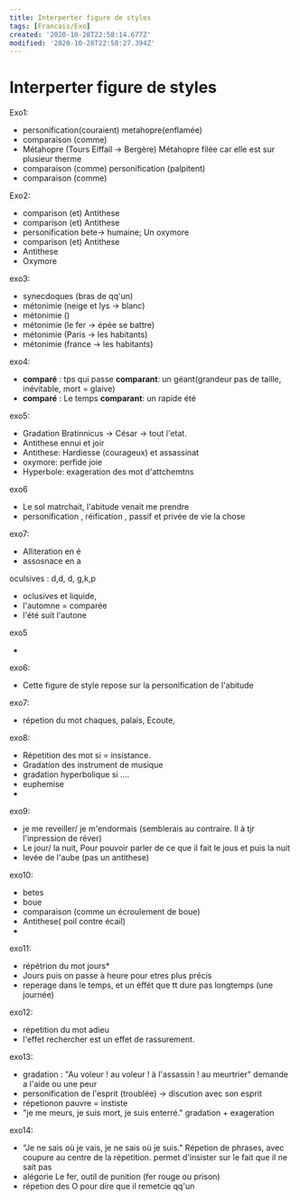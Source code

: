 ```yaml
---
title: Interperter figure de styles
tags: [Francais/Exo]
created: '2020-10-28T22:58:14.677Z'
modified: '2020-10-28T22:58:27.394Z'
---
```


# Interperter figure de styles

Exo1:

- personification(couraient)  metahopre(enflamée)
- comparaison (comme)
- Métahopre (Tours Eiffail → Bergère) Métahopre filée car elle est sur plusieur therme
- comparaison (comme) personification (palpitent)
- comparaison (comme)

Exo2:

- comparison (et) Antithese
- comparison (et) Antithese
- personification bete→ humaine; Un oxymore
- comparison (et)  Antithese
- Antithese
- Oxymore

exo3:

- synecdoques (bras de qq'un)
- métonimie (neige et lys → blanc)
- métonimie ()
- métonimie (le fer → épée se battre)
- métonimie (Paris → les habitants)
- métonimie (france → les habitants)

exo4:

- **comparé** : tps qui passe **comparant**: un géant(grandeur pas de taille, inévitable, mort = glaive)
- **comparé** : Le temps **comparant**: un rapide été

exo5:

- Gradation Bratinnicus → César → tout l'etat.
- Antithese ennui et joir
- Antithese: Hardiesse (courageux) et assassinat
- oxymore: perfide joie
- Hyperbole: exageration des mot d'attchemtns

exo6

- Le sol matrchait, l'abitude venait me prendre
- personification , réification , passif et privée de vie la chose

exo7:

- Alliteration en é
- assosnace en a

oculsives : d,d, d, g,k,p

- oclusives et liquide,
- l'automne = comparée
- l'été suit l'autone

exo5

- 

exo6:

- Cette figure de style repose sur la personification de l'abitude

exo7:

- répetion du mot chaques, palais, Ecoute,

exo8:

- Répetition des mot si = insistance.
- Gradation des instrument de musique
- gradation hyperbolique si ....
- euphemise
- 

exo9:

- je me reveiller/ je m'endormais (semblerais au contraire. Il à tjr l'inpression de réver)
- Le jour/ la nuit, Pour pouvoir parler de ce que il fait le jous et puis la nuit
- levée de l'aube (pas un antithese)

exo10:

- betes
- boue
- comparaison (comme un écroulement de boue)
- Antithese( poil contre écail)
- 

exo11:

- répétrion du mot jours*
- Jours puis on passe à heure pour etres plus précis
- reperage dans le temps, et un éffét que tt dure pas longtemps (une journée)

exo12:

- répetition du mot adieu
- l'effet rechercher est un effet de rassurement.

exo13:

- gradation : "Au voleur ! au voleur ! à l'assassin ! au meurtrier"  demande a l'aide ou une peur
- personification de l'esprit (troublée) → discution avec son esprit
- répetionon pauvre = instiste
- "je me meurs, je suis mort, je suis
enterré." gradation + exageration

exo14:

- "Je ne sais où je vais, je ne sais où je suis." Répetion de phrases, avec coupure au centre de la répetition. permet d'insister sur le fait que il ne sait pas
- alégorie Le fer, outil de punition (fer rouge ou prison)
- répetion des O pour dire que il remetcie qq'un
